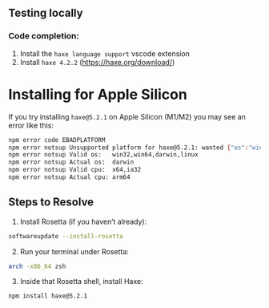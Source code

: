## Testing locally

### Code completion:

1. Install the `haxe language support` vscode extension
2. Install `haxe 4.2.2` (https://haxe.org/download/)



# Installing for Apple Silicon

If you try installing `haxe@5.2.1` on Apple Silicon (M1/M2) you may see an error like this:

```bash
npm error code EBADPLATFORM
npm error notsup Unsupported platform for haxe@5.2.1: wanted {"os":"win32,win64,darwin,linux","cpu":"x64,ia32"} (current: {"os":"darwin","cpu":"arm64"})
npm error notsup Valid os:   win32,win64,darwin,linux
npm error notsup Actual os:  darwin
npm error notsup Valid cpu:  x64,ia32
npm error notsup Actual cpu: arm64
```

## Steps to Resolve

1. Install Rosetta (if you haven’t already):

```bash
softwareupdate --install-rosetta
```

2. Run your terminal under Rosetta:

```bash
arch -x86_64 zsh
```

3. Inside that Rosetta shell, install Haxe:

```bash
npm install haxe@5.2.1
```
